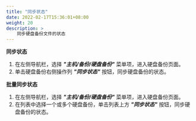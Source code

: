 ```yaml
---
title: "同步状态"
date: 2022-02-17T15:36:01+08:00
weight: 20
description: >
    同步硬盘备份文件的状态
---
```



**同步状态**

1. 在左侧导航栏，选择 **_"主机/备份/硬盘备份"_** 菜单项，进入硬盘备份页面。
2. 单击硬盘备份右侧操作列 **_"同步状态"_** 按钮，同步硬盘备份的状态。


**批量同步状态**

1. 在左侧导航栏，选择 **_"主机/备份/硬盘备份"_** 菜单项，进入硬盘备份页面。
2. 在列表中选择一个或多个硬盘备份，单击列表上方 **_"同步状态"_** 按钮，同步硬盘备份的状态。